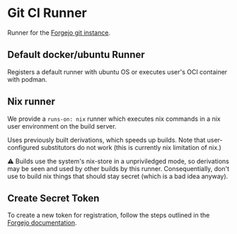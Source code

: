 # Git CI Runner

Runner for the [Forgejo git instance](../git/README.md).

## Default docker/ubuntu Runner

Registers a default runner with ubuntu OS or executes user's OCI container with podman.

## Nix runner

We provide a `runs-on: nix` runner which executes nix commands in a nix user environment on the build server.

Uses previously built derivations, which speeds up builds. Note that user-configured substitutors do not work (this is currently nix limitation of nix.)

⚠️ Builds use the system's nix-store in a unpriviledged mode, so derivations may be seen and used by other builds by this runner.
Consequentially, don't use to build nix things that should stay secret (which is a bad idea anyway).

## Create Secret Token

To create a new token for registration, follow the steps outlined in the [Forgejo documentation](https://forgejo.org/docs/latest/user/actions/#forgejo-runner).
